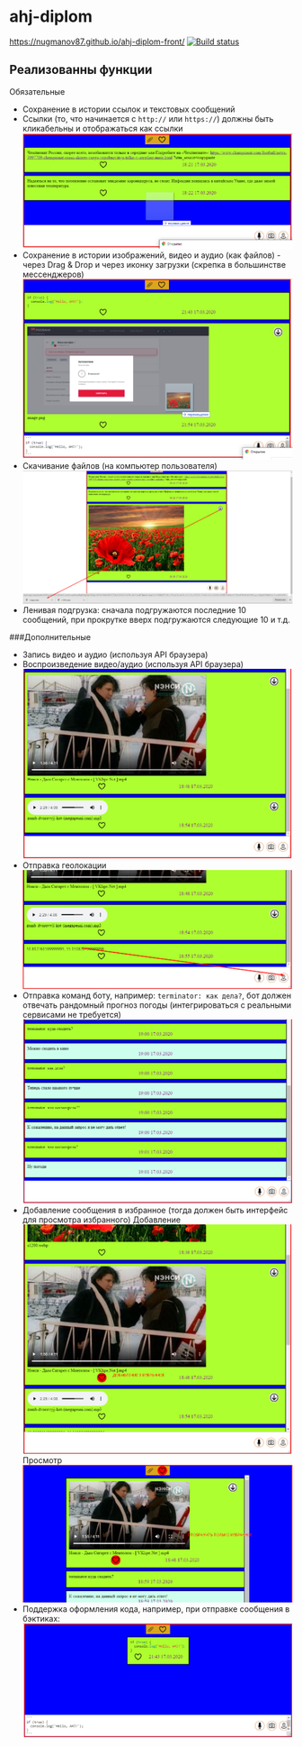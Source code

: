 # ahj-diplom

https://nugmanov87.github.io/ahj-diplom-front/
[![Build status](https://ci.appveyor.com/api/projects/status/uoyi31bw96b9lenk?svg=true)](https://ci.appveyor.com/project/nugmanov87/ahj-diplom-front)

## Реализованны функции

Обязательные

- Сохранение в истории ссылок и текстовых сообщений
- Ссылки (то, что начинается с `http://` или `https://`) должны быть кликабельны и отображаться как ссылки
  ![](https://github.com/nugmanov87/ahj-diplom-front/blob/master/imgs/Screenshot_1.png)
- Сохранение в истории изображений, видео и аудио (как файлов) - через Drag & Drop и через иконку загрузки (скрепка в большинстве мессенджеров)
  ![](https://github.com/nugmanov87/ahj-diplom-front/blob/master/imgs/Screenshot_11.png)
- Скачивание файлов (на компьютер пользователя)
  ![](https://github.com/nugmanov87/ahj-diplom-front/blob/master/imgs/Screenshot_2.png)
- Ленивая подгрузка: сначала подгружаются последние 10 сообщений, при прокрутке вверх подгружаются следующие 10 и т.д.

###Дополнительные

- Запись видео и аудио (используя API браузера)
- Воспроизведение видео/аудио (используя API браузера)
  ![](https://github.com/nugmanov87/ahj-diplom-front/blob/master/imgs/Screenshot_3.png)
- Отправка геолокации
  ![](https://github.com/nugmanov87/ahj-diplom-front/blob/master/imgs/Screenshot_4.png)
- Отправка команд боту, например: `terminator: как дела?`, бот должен отвечать рандомный прогноз погоды (интегрироваться с реальными сервисами не требуется)
  ![](https://github.com/nugmanov87/ahj-diplom-front/blob/master/imgs/Screenshot_5.png)
- Добавление сообщения в избранное (тогда должен быть интерфейс для просмотра избранного)
  Добавление
  ![](https://github.com/nugmanov87/ahj-diplom-front/blob/master/imgs/Screenshot_6.png)
  Просмотр
  ![](https://github.com/nugmanov87/ahj-diplom-front/blob/master/imgs/Screenshot_7.png)
- Поддержка оформления кода, например, при отправке сообщения в бэктиках:
  ![](https://github.com/nugmanov87/ahj-diplom-front/blob/master/imgs/Screenshot_8.png)
